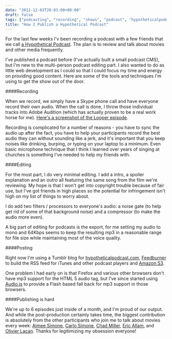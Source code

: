 ```yaml
---
date: "2012-12-03T20:03:00+00:00"
draft: false
tags: ["podcasting", "recording", "shows", "podcast", "hypotheticalpodcast"]
title: "How I Publish a Hypothetical Podcast"
---
```

For the last few weeks I'v been recording a podcast with a few friends that we call [a Hypothetical Podcast](http://hypotheticalpodcast.com). The plan is to review and talk about movies and other media frequently.

I've published a podcast before (I've actually built a small podcast CMS), but I'm new to the multi-person podcast editing part. I also wanted to do as little web development as I could so that I could focus my time and energy on providing good content. Here are some of the tools and techniques I'm using to get the show out of the door.

####Recording

When we record, we simply have a Skype phone call and have everyone record their own audio. When the call is done, I throw those individual tracks into Adobe Audition (which has actually proven to be a real work horse for me). [Here's a screenshot of the Looper episode](http://cl.ly/image/2y1h0F2Y1t3k).

Recording is complicated for a number of reasons - you have to sync the audio up after the fact, you have to help your participants record the best audio they can without sounding like a jerk, and it's important that you keep noises like drinking, burping, or typing on your laptop to a minimum. Even basic microphone technique that I think I learned over years of singing at churches is something I've needed to help my friends with.

####Editing

For the most part, I do very minimal editing. I add a intro, a spoiler explanation and an outro all featuring the same song from the film we're reviewing. My hope is that I won't get into copyright trouble because of fair use, but I've got friends in high places so the potential for infringement isn't high on my list of things to worry about.

I do add two filters / processors to everyone's audio: a noise gate (to help get rid of some of that background noise) and a compressor (to make the audio more even).

A big part of editing for podcasts is the export, for me setting my audio to mono and 64Kbps seems to keep the resulting mp3 in a  reasonable range for file size while maintaining most of the voice quality.

####Posting

Right now I'm using a Tumblr blog for [hypotheticalpodcast.com](http://hypotheticalpodcast.com), [Feedburner](http://feedburner.com) to build the RSS feed for iTunes and other podcast players and [Amazon S3](http://aws.amazon.com/s3/).

One problem I had early on is that Firefox and various other browsers don't have mp3 support for the HTML 5 audio tag, but I've since started using [Audio.js](http://kolber.github.com/audiojs/) to provide a Flash based fall back for mp3 support in those browsers.

####Publishing is hard

We're up to 6 episodes just inside of a month, and I'm proud of our output. And while the post-production certainly takes time, the biggest contribution is absolutely from the other participants who join me to talk about movies every week: <a href="https://twitter.com/aimee_simone">Aimee Simone</a>,
<a href="https://twitter.com/cgsimone">Carlo Simone</a>,
<a href="https://twitter.com/chadmiller">Chad Miller</a>,
<a href="https://twitter.com/eallam">Eric Allam</a>,
and <a href="https://twitter.com/olivierlacan">Olivier Lacan</a>. Thanks for legitimizing my obsession everyone!